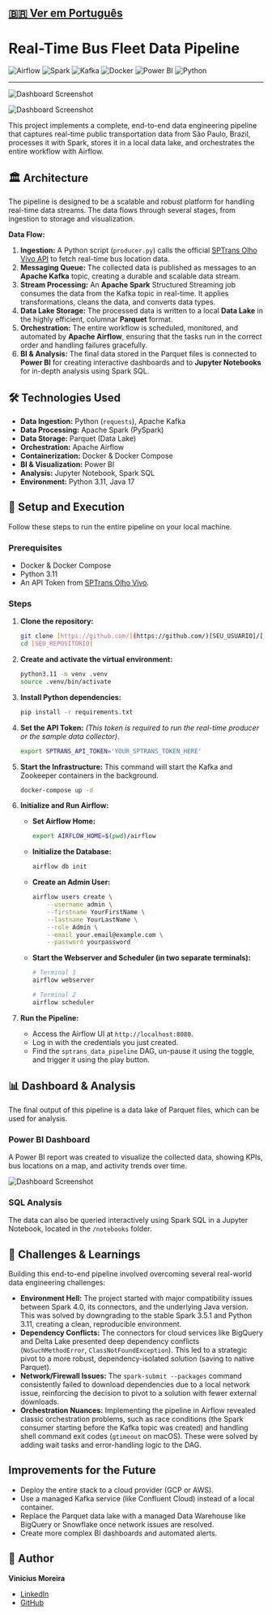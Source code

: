 [🇧🇷 Ver em Português](./README.pt-br.md)
---
# Real-Time Bus Fleet Data Pipeline

![Airflow](https://img.shields.io/badge/Airflow-017CEE?style=for-the-badge&logo=Apache-Airflow&logoColor=white)
![Spark](https://img.shields.io/badge/Spark-E25A1C?style=for-the-badge&logo=Apache-Spark&logoColor=white)
![Kafka](https://img.shields.io/badge/Kafka-231F20?style=for-the-badge&logo=Apache-Kafka&logoColor=white)
![Docker](https://img.shields.io/badge/Docker-2496ED?style=for-the-badge&logo=docker&logoColor=white)
![Power BI](https://img.shields.io/badge/Power%20BI-F2C811?style=for-the-badge&logo=powerbi&logoColor=black)
![Python](https://img.shields.io/badge/Python-3776AB?style=for-the-badge&logo=python&logoColor=white)

---
![Dashboard Screenshot](img/demo.png)

![Dashboard Screenshot](img/demo1.png)

This project implements a complete, end-to-end data engineering pipeline that captures real-time public transportation data from São Paulo, Brazil, processes it with Spark, stores it in a local data lake, and orchestrates the entire workflow with Airflow.

## 🏛️ Architecture

The pipeline is designed to be a scalable and robust platform for handling real-time data streams. The data flows through several stages, from ingestion to storage and visualization.

**Data Flow:**
1.  **Ingestion:** A Python script (`producer.py`) calls the official [SPTrans Olho Vivo API](https://www.sptrans.com.br/desenvolvedores/) to fetch real-time bus location data.
2.  **Messaging Queue:** The collected data is published as messages to an **Apache Kafka** topic, creating a durable and scalable data stream.
3.  **Stream Processing:** An **Apache Spark** Structured Streaming job consumes the data from the Kafka topic in real-time. It applies transformations, cleans the data, and converts data types.
4.  **Data Lake Storage:** The processed data is written to a local **Data Lake** in the highly efficient, columnar **Parquet** format.
5.  **Orchestration:** The entire workflow is scheduled, monitored, and automated by **Apache Airflow**, ensuring that the tasks run in the correct order and handling failures gracefully.
6.  **BI & Analysis:** The final data stored in the Parquet files is connected to **Power BI** for creating interactive dashboards and to **Jupyter Notebooks** for in-depth analysis using Spark SQL.

## 🛠️ Technologies Used

- **Data Ingestion:** Python (`requests`), Apache Kafka
- **Data Processing:** Apache Spark (PySpark)
- **Data Storage:** Parquet (Data Lake)
- **Orchestration:** Apache Airflow
- **Containerization:** Docker & Docker Compose
- **BI & Visualization:** Power BI
- **Analysis:** Jupyter Notebook, Spark SQL
- **Environment:** Python 3.11, Java 17

## 🚀 Setup and Execution

Follow these steps to run the entire pipeline on your local machine.

### Prerequisites
- Docker & Docker Compose
- Python 3.11
- An API Token from [SPTrans Olho Vivo](https://www.sptrans.com.br/desenvolvedores/).

### Steps
1.  **Clone the repository:**
    ```bash
    git clone [https://github.com/](https://github.com/)[SEU_USUARIO]/[SEU_REPOSITORIO].git
    cd [SEU_REPOSITORIO]
    ```

2.  **Create and activate the virtual environment:**
    ```bash
    python3.11 -m venv .venv
    source .venv/bin/activate
    ```

3.  **Install Python dependencies:**
    ```bash
    pip install -r requirements.txt
    ```

4.  **Set the API Token:**
    *(This token is required to run the real-time producer or the sample data collector)*.
    ```bash
    export SPTRANS_API_TOKEN='YOUR_SPTRANS_TOKEN_HERE'
    ```
    
5.  **Start the Infrastructure:**
    This command will start the Kafka and Zookeeper containers in the background.
    ```bash
    docker-compose up -d
    ```

6.  **Initialize and Run Airflow:**
    * **Set Airflow Home:**
        ```bash
        export AIRFLOW_HOME=$(pwd)/airflow
        ```
    * **Initialize the Database:**
        ```bash
        airflow db init
        ```
    * **Create an Admin User:**
        ```bash
        airflow users create \
            --username admin \
            --firstname YourFirstName \
            --lastname YourLastName \
            --role Admin \
            --email your.email@example.com \
            --password yourpassword
        ```
    * **Start the Webserver and Scheduler (in two separate terminals):**
        ```bash
        # Terminal 1
        airflow webserver
        
        # Terminal 2
        airflow scheduler
        ```

7.  **Run the Pipeline:**
    * Access the Airflow UI at `http://localhost:8080`.
    * Log in with the credentials you just created.
    * Find the `sptrans_data_pipeline` DAG, un-pause it using the toggle, and trigger it using the play button.

## 📊 Dashboard & Analysis

The final output of this pipeline is a data lake of Parquet files, which can be used for analysis.

### Power BI Dashboard
A Power BI report was created to visualize the collected data, showing KPIs, bus locations on a map, and activity trends over time.

![Dashboard Screenshot](img/demo.png)

### SQL Analysis
The data can also be queried interactively using Spark SQL in a Jupyter Notebook, located in the `/notebooks` folder.

## 🔧 Challenges & Learnings

Building this end-to-end pipeline involved overcoming several real-world data engineering challenges:

-   **Environment Hell:** The project started with major compatibility issues between Spark 4.0, its connectors, and the underlying Java version. This was solved by downgrading to the stable Spark 3.5.1 and Python 3.11, creating a clean, reproducible environment.
-   **Dependency Conflicts:** The connectors for cloud services like BigQuery and Delta Lake presented deep dependency conflicts (`NoSuchMethodError`, `ClassNotFoundException`). This led to a strategic pivot to a more robust, dependency-isolated solution (saving to native Parquet).
-   **Network/Firewall Issues:** The `spark-submit --packages` command consistently failed to download dependencies due to a local network issue, reinforcing the decision to pivot to a solution with fewer external downloads.
-   **Orchestration Nuances:** Implementing the pipeline in Airflow revealed classic orchestration problems, such as race conditions (the Spark consumer starting before the Kafka topic was created) and handling shell command exit codes (`gtimeout` on macOS). These were solved by adding wait tasks and error-handling logic to the DAG.

## Improvements for the Future

-   Deploy the entire stack to a cloud provider (GCP or AWS).
-   Use a managed Kafka service (like Confluent Cloud) instead of a local container.
-   Replace the Parquet data lake with a managed Data Warehouse like BigQuery or Snowflake once network issues are resolved.
-   Create more complex BI dashboards and automated alerts.

## 👤 Author

**Vinicius Moreira**

-   [LinkedIn](https://www.linkedin.com/in/vinicius-moreira-806105350)
-   [GitHub](https://github.com/Viniciuss-Moreira)
